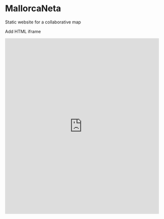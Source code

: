 # MallorcaNeta
Static website for a collaborative map 

Add HTML iframe

<iframe width="100%" height="576" src="https://maphub.net/embed/78473?directions=1&geolocation=1&legend=1&panel=1" frameborder="0" allow="geolocation"></iframe>

